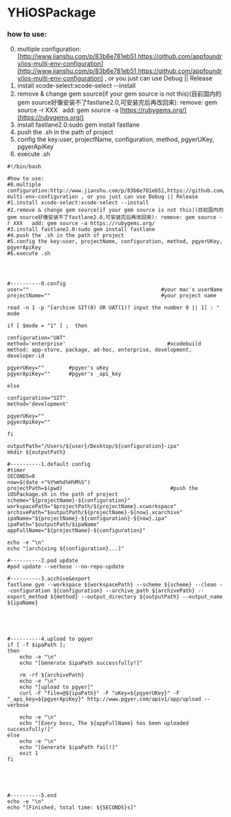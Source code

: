 # YHiOSPackage

### how to use:

0. multiple configuration:[http://www.jianshu.com/p/83b6e781eb51,https://github.com/appfoundry/ios-multi-env-configuration](http://www.jianshu.com/p/83b6e781eb51,https://github.com/appfoundry/ios-multi-env-configuration) , or you just can use Debug || Release
1. install xcode-select:xcode-select --install
2. remove & change gem source(if your gem source is not this)(目前国内的gem source好像安装不了fastlane2.0,可安装完后再改回来): remove: gem source -r XXX   add: gem source -a [https://rubygems.org/](https://rubygems.org/)
3. install fastlane2.0:sudo gem install fastlane
4. push the .sh in the path of project
5. config the key:user, projectName, configuration, method, pgyerUKey, pgyerApiKey
6. execute .sh

```shell
#!/bin/bash

#how to use:
#0.multiple configuration:http://www.jianshu.com/p/83b6e781eb51,https://github.com/appfoundry/ios-multi-env-configuration , or you just can use Debug || Release
#1.install xcode-select:xcode-select --install
#2.remove & change gem source(if your gem source is not this)(目前国内的gem source好像安装不了fastlane2.0,可安装完后再改回来): remove: gem source -r XXX   add: gem source -a https://rubygems.org/
#3.install fastlane2.0:sudo gem install fastlane
#4.push the .sh in the path of project 
#5.config the key:user, projectName, configuration, method, pgyerUKey, pgyerApiKey
#6.execute .sh




#----------0.config
user=""                                           #your mac's userName                      
projectName=""									  #your project name

read -n 1 -p "[archive SIT(0) OR UAT(1)? input the number 0 || 1] : " mode

if [ $mode = "1" ] ;  then

configuration="UAT"
method='enterprise'                                 #xcodebuild method: app-store, package, ad-hoc, enterprise, development, developer-id

pgyerUKey=""        #pgyer's uKey
pgyerApiKey=""      #pgyer's _api_key

else

configuration="SIT"
method='development'

pgyerUKey=""
pgyerApiKey=""

fi

outputPath="/Users/${user}/Desktop/${configuration}-ipa"
mkdir ${outputPath}

#----------1.default config
#timer
SECONDS=0
now=$(date +"%Y%m%d%H%M%S")
projectPath=$(pwd)                                   #push the iOSPackage.sh in the path of project
scheme="${projectName}-${configuration}"
workspacePath="$projectPath/${projectName}.xcworkspace"
archivePath="$outputPath/${projectName}-${now}.xcarchive"
ipaName="${projectName}-${configuration}-${now}.ipa"
ipaPath="$outputPath/$ipaName"
appFullName="${projectName}-${configuration}"

echo -e "\n"
echo "[archiving ${configuration}...]"

#----------2.pod update
#pod update --verbose --no-repo-update

#----------3.acchive&export
fastlane gym --workspace ${workspacePath} --scheme ${scheme} --clean --configuration ${configuration} --archive_path ${archivePath} --export_method ${method} --output_directory ${outputPath} --output_name ${ipaName}





#----------4.upload to pgyer
if [ -f $ipaPath ];
then
    echo -e "\n"
    echo "[Generate $ipaPath successfully!]"
    
    rm -rf ${archivePath}
    echo -e "\n"
    echo "[upload to pgyer]"
	curl -F "file=@${ipaPath}" -F "uKey=${pgyerUKey}" -F "_api_key=${pgyerApiKey}" http://www.pgyer.com/apiv1/app/upload --verbose

    echo -e "\n"
    echo "[Every boss, The ${appFullName} has been uploaded successfully!]"
else
    echo -e "\n"
    echo "[Generate $ipaPath fail!]"
    exit 1
fi





#----------5.end
echo -e "\n"
echo "[Finished, total time: ${SECONDS}s]"
```

